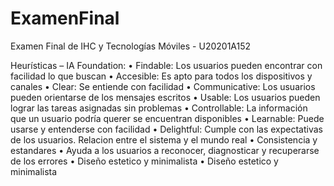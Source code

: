 # ExamenFinal
Examen Final de IHC y Tecnologías Móviles - U20201A152

Heurísticas – IA Foundation:
• Findable: Los usuarios pueden encontrar con facilidad lo que buscan
• Accesible: Es apto para todos los dispositivos y canales
• Clear: Se entiende con facilidad
• Communicative: Los usuarios pueden orientarse de los mensajes escritos
• Usable: Los usuarios pueden lograr las tareas asignadas sin problemas
• Controllable: La información que un usuario podría querer se encuentran disponibles
• Learnable: Puede usarse y entenderse con facilidad
• Delightful: Cumple con las expectativas de los usuarios.
Relacion entre el sistema y el mundo real
• Consistencia y estandares
• Ayuda a los usuarios a reconocer, diagnosticar y recuperarse de los errores
• Diseño estetico y minimalista
• Diseño estetico y minimalista